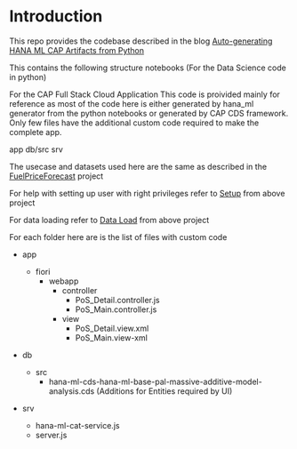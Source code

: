 # Introduction

This repo provides the codebase described in the blog [Auto-generating HANA ML CAP Artifacts from Python](
https://blogs.sap.com/2023/06/22/auto-generating-hana-ml-cap-artifacts-from-python/)

This contains the following structure
notebooks (For the Data Science code in python)

 For the CAP Full Stack Cloud Application
 This code is proivided mainly for reference as most of the code here is either generated by hana_ml generator from the python notebooks or generated by CAP CDS framework. 
 Only few files have the additional custom code required to make the complete app.
 

  app
  db/src
  srv

The usecase and datasets used here are the same as described in the [FuelPriceForecast](https://github.com/SAP-samples/hana-ml-samples/tree/main/BTP-App/FuelPriceForecast) project

For help with setting up user with right privileges refer to [Setup](https://github.com/SAP-samples/hana-ml-samples/tree/main/BTP-App/FuelPriceForecast#readme) from above project

For data loading refer to [Data Load](https://github.com/SAP-samples/hana-ml-samples/blob/main/BTP-App/FuelPriceForecast/notebooks/FuelPricesForecast_DataPreparation.ipynb) from above project

For each folder here are is the list of files with custom code
- app
    - fiori
        - webapp
            - controller
                - PoS_Detail.controller.js
                - PoS_Main.controller.js
            - view
                - PoS_Detail.view.xml
                - PoS_Main.view-xml

- db
    - src 
        - hana-ml-cds-hana-ml-base-pal-massive-additive-model-analysis.cds (Additions for Entities required by UI)
- srv
    - hana-ml-cat-service.js
    - server.js
    